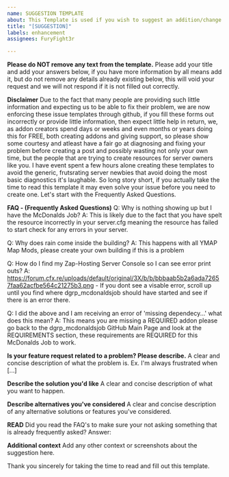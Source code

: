 ```yaml
---
name: SUGGESTION TEMPLATE
about: This Template is used if you wish to suggest an addition/change to this resource
title: "[SUGGESTION]"
labels: enhancement
assignees: FuryFight3r

---
```


**Please do NOT remove any text from the template.**
Please add your title and add your answers below, if you have more information by all means add it, but do not remove any details already existing below, this will void your request and we will not respond if it is not filled out correctly.

**Disclaimer**
Due to the fact that many people are providing such little information and expecting us to be able to fix their problem, we are now enforcing these issue templates through github, if you fill these forms out incorrectly or provide little information, then expect little help in return, we, as addon creators spend days or weeks and even months or years doing this for FREE, both creating addons and giving support, so please show some courtesy and atleast have a fair go at diagnosing and fixing your problem before creating a post and possibly wasting not only your own time, but the people that are trying to create resources for server owners like you.
I have event spent a few hours alone creating these templates to avoid the generic, frutsrating server newbies that avoid doing the most basic diagnostics it's laughable.
So long story short, if you actually take the time to read this template it may even solve your issue before you need to create one.
Let's start with the Frequently Asked Questions.

**FAQ - (Frequently Asked Questions)**
Q: Why is nothing showing up but I have the McDonalds Job?
A: This is likely due to the fact that you have spelt the resource incorrectly in your server.cfg meaning the resource has failed to start check for any errors in your server.

Q: Why does rain come inside the building?
A: This happens with all YMAP Map Mods, please create your own building if this is a problem

Q: How do I find my Zap-Hosting Server Console so I can see error print outs?
A: https://forum.cfx.re/uploads/default/original/3X/b/b/bbbaab5b2a6ada72657faa62acfbe564c21275b3.png - If you dont see a visable error, scroll up until you find where dgrp_mcdonaldsjob should have started and see if there is an error there.

Q: I did the above and I am receiving an error of 'missing dependecy...' what does this mean?
A: This means you are missing a REQUIRED addon please go back to the dgrp_mcdonaldsjob GitHub Main Page and look at the REQUIREMENTS section, these requirements are REQUIRED for this McDonalds Job to work.

**Is your feature request related to a problem? Please describe.**
A clear and concise description of what the problem is. Ex. I'm always frustrated when [...]

**Describe the solution you'd like**
A clear and concise description of what you want to happen.

**Describe alternatives you've considered**
A clear and concise description of any alternative solutions or features you've considered.

**READ**
Did you read the FAQ's to make sure your not asking something that is already frequently asked?
Answer:

**Additional context**
Add any other context or screenshots about the suggestion here.

Thank you sincerely for taking the time to read and fill out this template.
